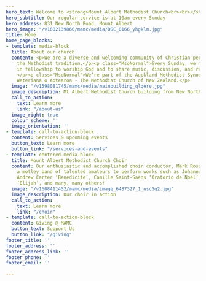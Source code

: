 ```yaml
---
hero_text: Welcome to <strong>Mount Albert Methodist Church<br><br></strong>
hero_subtitle: Our regular service is at 10am every Sunday
hero_address: 831 New North Road, Mount Albert
hero_image: "/v1602139860/mamc/media/DSC_0166_yhgklm.jpg"
title: Home
home_page_blocks:
- template: media-block
  title: About our church
  content: <p>We are a diverse and welcoming community of Christian people, following
    the Methodist tradition.</p><p class="MsoNormal">Every Sunday, we meet together
    in fellowship to worship God and to share music, discussion, and refreshments.
    </p><p class="MsoNormal">We’re part of the Auckland Methodist Synod, and Te Haahi
    Weteriana o Aotearoa - The Methodist Church of New Zealand.</p>
  image: "/v1598081745/mamc/media/mainbuilding_qlqere.jpg"
  image_description: Mt Albert Methodist Church building from New North Road
  call_to_action:
    text: Learn more
    link: "/about-us"
  image_right: true
  colour_scheme: ''
  image_orientation: ''
- template: call-to-action-block
  content: Services & upcoming events
  button_text: Learn more
  button_link: "/services-and-events"
- template: centered-media-block
  title: Mount Albert Methodist Church Choir
  content: Our enthusiastic and accomplished choir conductor, Mark Rosser, encourages
    a motley band of talented amateurs to perform works such as Johannes Brahms ‘Requiem’,
    Andrew Carter ‘Benedicite’, Camille Saint-Saëns ‘Oratorio de Noël’, Felix Mendelssohn
    ‘Elijah’, and many, many others!
  image: "/v1608411452/mamc/media/image_6487327_1_usc5q2.jpg"
  image_description: Our choir in action
  call_to_action:
    text: Learn more
    link: "/choir"
- template: call-to-action-block
  content: Giving @ MAMC
  button_text: Support Us
  button_link: "/giving"
footer_title: ''
footer_address: ''
footer_address_link: ''
footer_phone: ''
footer_email: ''

---
```

